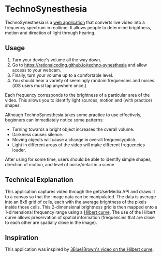# TechnoSynesthesia

TechnoSynesthesia is a [web application](https://rationalcoding.github.io/techno-synesthesia) that converts live video into a frequency spectrum in realtime. It allows people to determine brightness, motion and direction of light through hearing.

## Usage
1. Turn your device's volume all the way down. 
2. Go to https://rationalcoding.github.io/techno-synesthesia and allow access to your webcam. 
3. Finally, turn your volume up to a comfortable level. 
4. You should hear a variety of seemingly random frequencies and noises. (iOS users must tap anywhere once.)

Each frequency corresponds to the brightness of a particular area of the video. This allows you to identify light sources, motion and (with practice) shapes.

Although TechnoSynesthesia takes some practice to use effectively, beginners can immediately notice some patterns:

- Turning towards a bright object increases the overall volume. 
- Darkness causes silence.
- Moving objects will cause a change in overall frequency/pitch. 
- Light in different areas of the video will make different frequencies louder.

After using for some time, users should be able to identify simple shapes, direction of motion, and level of noise/detail in a scene.

## Technical Explanation

This application captures video through the getUserMedia API and draws it to a canvas so that the image data can be manipulated. The data is average into an 8x8 grid of cells, each with the average brightness of the pixels inside those cells. This 2-dimensional brightness grid is then mapped onto a 1-dimensional frequency range using a [Hilbert curve](https://en.wikipedia.org/wiki/Hilbert_curve). The use of the Hilbert curve allows preservation of spatial information (frequencies that are close to each other are spatially close in the image).

## Inspiration

This application was inspired by [3Blue1Brown's video on the Hilbert curve](https://youtu.be/3s7h2MHQtxc?t=43s).
